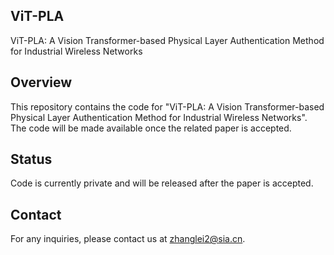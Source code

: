 ## ViT-PLA
ViT-PLA: A Vision Transformer-based Physical Layer Authentication Method for Industrial Wireless Networks

## Overview
This repository contains the code for "ViT-PLA: A Vision Transformer-based Physical Layer Authentication Method for Industrial Wireless Networks". The code will be made available once the related paper is accepted.

## Status
Code is currently private and will be released after the paper is accepted.

## Contact
For any inquiries, please contact us at zhanglei2@sia.cn.
